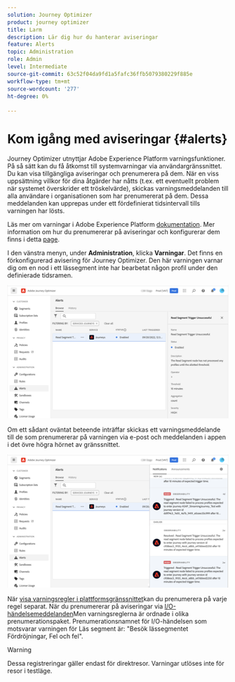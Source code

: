 ```yaml
---
solution: Journey Optimizer
product: journey optimizer
title: Larm
description: Lär dig hur du hanterar aviseringar
feature: Alerts
topic: Administration
role: Admin
level: Intermediate
source-git-commit: 63c52f04da9fd1a5fafc36ffb5079380229f885e
workflow-type: tm+mt
source-wordcount: '277'
ht-degree: 0%

---
```


# Kom igång med aviseringar {#alerts}

Journey Optimizer utnyttjar Adobe Experience Platform varningsfunktioner. På så sätt kan du få åtkomst till systemvarningar via användargränssnittet. Du kan visa tillgängliga aviseringar och prenumerera på dem. När en viss uppsättning villkor för dina åtgärder har nåtts (t.ex. ett eventuellt problem när systemet överskrider ett tröskelvärde), skickas varningsmeddelanden till alla användare i organisationen som har prenumererat på dem. Dessa meddelanden kan upprepas under ett fördefinierat tidsintervall tills varningen har lösts.

Läs mer om varningar i Adobe Experience Platform [dokumentation](https://experienceleague.adobe.com/docs/experience-platform/observability/alerts/overview.html).
Mer information om hur du prenumererar på aviseringar och konfigurerar dem finns i detta [page](https://experienceleague.adobe.com/docs/experience-platform/observability/alerts/ui.html).

I den vänstra menyn, under **Administration**, klicka **Varningar**. Det finns en förkonfigurerad avisering för Journey Optimizer. Den här varningen varnar dig om en nod i ett lässegment inte har bearbetat någon profil under den definierade tidsramen.

![](assets/alerts1.png)

Om ett sådant oväntat beteende inträffar skickas ett varningsmeddelande till de som prenumererar på varningen via e-post och meddelanden i appen i det övre högra hörnet av gränssnittet.

![](assets/alerts2.png)

När [visa varningsregler i plattformsgränssnittet](https://experienceleague.adobe.com/docs/experience-platform/observability/alerts/ui.html)kan du prenumerera på varje regel separat. När du prenumererar på aviseringar via [I/O-händelsemeddelanden](https://experienceleague.adobe.com/docs/experience-platform/observability/alerts/subscribe.html)Men varningsreglerna är ordnade i olika prenumerationspaket. Prenumerationsnamnet för I/O-händelsen som motsvarar varningen för Läs segment är: &quot;Besök lässegmentet Fördröjningar, Fel och fel&quot;.

>[!WARNING]
>
>Dessa registreringar gäller endast för direktresor. Varningar utlöses inte för resor i testläge.